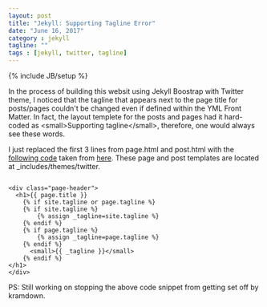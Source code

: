```yaml
---
layout: post
title: "Jekyll: Supporting Tagline Error"
date: "June 16, 2017"
category : jekyll
tagline: ""
tags : [jekyll, twitter, tagline]
---
```

{% include JB/setup %}

In the process of building this websit using Jekyll Boostrap with Twitter theme, I noticed that the tagline that appears next to the page title for posts/pages couldn't be changed even if defined within the YML Front Matter. In fact, the layout templete for the posts and pages had it hard-coded as &lt;small&gt;Supporting tagline&lt;/small&gt;, therefore, one would always see these words.

I just replaced the first 3 lines from page.html and post.html with the [following code](https://github.com/bisaria/bisaria.github.com/blob/master/_posts/2017-06-16-Jekyll-Tagline-Error.md) taken from [here](https://github.com/bendtherules/theme-twitter/blob/37bcce0088296c588324cc7e95e41be32a19fe1d/_includes/themes/twitter/post.html). These page and post templates are located at _includes/themes/twitter.


~~~

<div class="page-header">
  <h1>{{ page.title }} 
	{% if site.tagline or page.tagline %}
	{% if site.tagline %}
		{% assign _tagline=site.tagline %}
	{% endif %}
	{% if page.tagline %}
		{% assign _tagline=page.tagline %}
	{% endif %}
      <small>{{ _tagline }}</small>
    {% endif %}
</h1>
</div>

~~~


PS: Still working on stopping the above code snippet from getting set off by kramdown.

